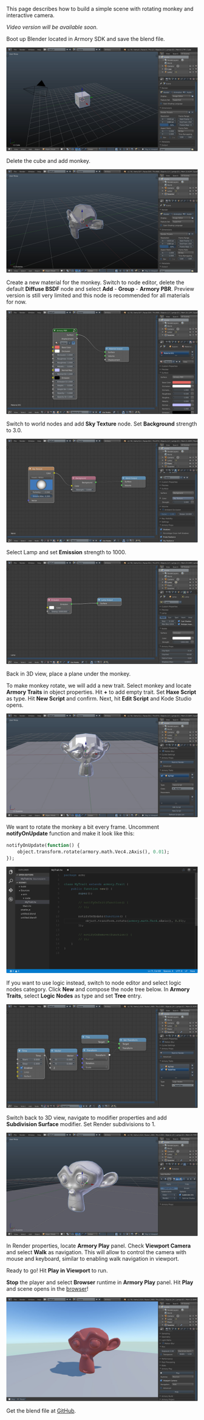 This page describes how to build a simple scene with rotating monkey and interactive camera.

*Video version will be available soon.*

Boot up Blender located in Armory SDK and save the blend file.

![](img/scene1/0.jpg)

Delete the cube and add monkey.

![](img/scene1/1.jpg)

Create a new material for the monkey. Switch to node editor, delete the default **Diffuse BSDF** node and select **Add** - **Group** - **Armory PBR**. Preview version is still very limited and this node is recommended for all materials for now.

![](img/scene1/2.jpg)

Switch to world nodes and add **Sky Texture** node. Set **Background** strength to 3.0. 

![](img/scene1/3.jpg)

Select Lamp and set **Emission** strength to 1000.

![](img/scene1/4.jpg)

Back in 3D view, place a plane under the monkey.

To make monkey rotate, we will add a new trait. Select monkey and locate **Armory Traits** in object properties. Hit **+** to add empty trait. Set **Haxe Script** as type. Hit **New Script** and confirm. Next, hit **Edit Script** and Kode Studio opens.

![](img/scene1/5.jpg)

We want to rotate the monkey a bit every frame. Uncomment **notifyOnUpdate** function and make it look like this:

```haxe
notifyOnUpdate(function() {
    object.transform.rotate(armory.math.Vec4.zAxis(), 0.01);
});
```

![](img/scene1/6.jpg)

If you want to use logic instead, switch to node editor and select logic nodes category. Click **New** and compose the node tree below. In **Armory Traits**, select **Logic Nodes** as type and set **Tree** entry.

![](img/scene1/7.jpg)

<!--If you want to use Python instead.
![](img/scene1/7_.jpg)-->

Switch back to 3D view, navigate to modifier properties and add **Subdivision Surface** modifier. Set Render subdivisions to 1.

![](img/scene1/8.jpg)

In Render properties, locate **Armory Play** panel. Check **Viewport Camera** and select **Walk** as navigation. This will allow to control the camera with mouse and keyboard, similar to enabling walk navigation in viewport.

Ready to go! Hit **Play in Viewport** to run.

**Stop** the player and select **Browser** runtime in **Armory Play** panel. Hit **Play** and scene opens in the [browser](http://armory3d.org/demo/scene1)!

![](img/scene1/9.jpg)

Get the blend file at [GitHub](https://github.com/armory3d/armory_examples/tree/master/scene1).
